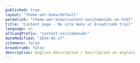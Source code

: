 ```yaml
---
published: true
layout: "theme-wet-boew/default"
permalink: "theme-wet-boew/content-nositemenubc-en.html"
title: "Content page - No site menu or breadcrumb trail"
language: en
altLangPrefix: "content-nositemenubc"
dateModified: "2014-05-27"
sitemenu: false
breadcrumb: false
description: English description / Description en anglais
---
```


